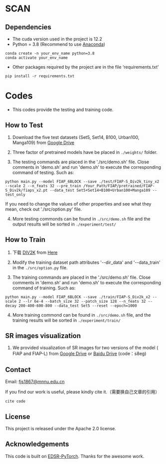 # SCAN

## Dependencies

- The cuda version used in the project is 12.2
- Python = 3.8 (Recommend to use [Anaconda](https://www.anaconda.com/download/#linux))
```
conda create -n your_env_name python=3.8
conda activate your_env_name
```
- Other packages required by the project are in the file ‘requirements.txt’
```
pip install -r requirements.txt
```

# Codes 
- This codes provide the testing and training code.
  
## How to Test
1. Download the five test datasets (Set5, Set14, B100, Urban100, Manga109) from [Google Drive](https://drive.google.com/drive/folders/1lsoyAjsUEyp7gm1t6vZI9j7jr9YzKzcF?usp=sharing)

2. Three factor of pretrained models have be placed in `./weights/` folder. 

3. The testing commands are placed in the './src/demo.sh' file. 
Close comments in 'demo.sh' and run 'demo.sh' to execute the corresponding command of testing. Such as:
```
python main.py --model FIAP_6BLOCK --save ./test/FIAP-S_Div2k_tiny_x2 --scale 2 --n_feats 32 --pre_train /Your_Path/FIAP/pretrained/FIAP-S_Div2k/fiaps_x2.pt --data_test Set5+Set14+B100+Urban100+Manga109 --test_only
```
If you need to change the values of other properties and see what they mean, check out './src/option.py' file.

4. More testing commonds can be found in `./src/demo.sh` file and the output results will be sorted in `./experiment/test/`

## How to Train

1. 下载 [DIV2K](https://data.vision.ee.ethz.ch/cvl/DIV2K/) from [Here](https://cv.snu.ac.kr/research/EDSR/DIV2K.tar) 

3. Modify the training dataset path attributes '--dir_data' and '--data_train' in the `./src/option.py` file.

4. The training commands are placed in the './src/demo.sh' file.
Close comments in 'demo.sh' and run 'demo.sh' to execute the corresponding command of training. Such as:
```
python main.py --model FIAP_6BLOCK --save ./train/FIAP-S_Div2k_x2 --scale 2 --lr 6e-4 --batch_size 32 --patch_size 128 --n_feats 32 --decay 200-400-600-800 --data_test Set5 --reset --epoch=1000
```
4. More training commond can be found in `./src/demo.sh` file, and the training results will be sorted in `./experiment/train/`

## SR images visualization
1. We provided visualization of SR images for two versions of the model ( FIAP and FIAP-L) from [Google Drive](https://drive.google.com/drive/folders/1xiPOE22AExEcIe5-er3clOYFHCVCJo6F?usp=sharing) or [Baidu Drive](https://pan.baidu.com/s/1vEOJaLGScgRGaIOeFI3q8w) (code：s8eg)

## Contact
Email: fjs1867@mnnu.edu.cn


If you find our work is useful, please kindly cite it.（需要换自己文章的引用）
```
cite code
```

## License
This project is released under the Apache 2.0 license.


## Acknowledgements
This code is built on [EDSR-PyTorch](https://github.com/sanghyun-son/EDSR-PyTorch). Thanks for the awesome work.
